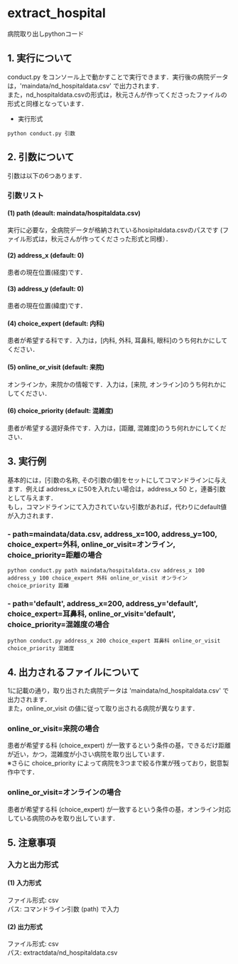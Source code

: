 # extract_hospital
病院取り出しpythonコード

## 1. 実行について  
conduct.py をコンソール上で動かすことで実行できます．実行後の病院データは，'maindata/nd_hospitaldata.csv' で出力されます．  
また，nd_hospitaldata.csvの形式は，秋元さんが作ってくださったファイルの形式と同様となっています．  
  - 実行形式
  ~~~
  python conduct.py 引数  
  ~~~

## 2. 引数について  
引数は以下の6つあります．  
### 引数リスト
#### (1) path (deault: maindata/hospitaldata.csv)  
実行に必要な，全病院データが格納されているhosipitaldata.csvのパスです (ファイル形式は，秋元さんが作ってくださった形式と同様）．  
#### (2) address_x (default: 0)  
患者の現在位置(経度)です．  
#### (3) address_y (default: 0)  
患者の現在位置(緯度)です．  
#### (4) choice_expert (default: 内科)  
患者が希望する科です．入力は，[内科, 外科, 耳鼻科, 眼科]のうち何れかにしてください．  
#### (5) online_or_visit (default: 来院)  
オンラインか，来院かの情報です．入力は，[来院, オンライン]のうち何れかにしてください．  
#### (6) choice_priority (default: 混雑度)  
患者が希望する選好条件です．入力は，[距離, 混雑度]のうち何れかにしてください．

## 3. 実行例
基本的には，[引数の名称, その引数の値]をセットにしてコマンドラインに与えます．例えば address_x に50を入れたい場合は，address_x 50 と，連番引数として与えます．  
もし，コマンドラインにて入力されていない引数があれば，代わりにdefault値が入力されます．  
### - path=maindata/data.csv, address_x=100, address_y=100, choice_expert=外科, online_or_visit=オンライン, choice_priority=距離の場合  
~~~
python conduct.py path maindata/hospitaldata.csv address_x 100 address_y 100 choice_expert 外科 online_or_visit オンライン choice_priority 距離 
~~~
### - path='default', address_x=200, address_y='default', choice_expert=耳鼻科, online_or_visit='default', choice_priority=混雑度の場合  
~~~
python conduct.py address_x 200 choice_expert 耳鼻科 online_or_visit choice_priority 混雑度 
~~~

## 4. 出力されるファイルについて  
1に記載の通り，取り出された病院データは 'maindata/nd_hospitaldata.csv' で出力されます．  
また，online_or_visit の値に従って取り出される病院が異なります．
### online_or_visit=来院の場合  
患者が希望する科 (choice_expert) が一致するという条件の基，できるだけ距離が近い，かつ，混雑度が小さい病院を取り出しています．  
※さらに choice_priority によって病院を3つまで絞る作業が残っており，鋭意製作中です．  
### online_or_visit=オンラインの場合  
患者が希望する科 (choice_expert) が一致するという条件の基，オンライン対応している病院のみを取り出しています．

## 5. 注意事項  
### 入力と出力形式  
#### (1) 入力形式  
ファイル形式: csv  
パス: コマンドライン引数 (path) で入力  
#### (2) 出力形式  
ファイル形式: csv  
パス: extractdata/nd_hospitaldata.csv
